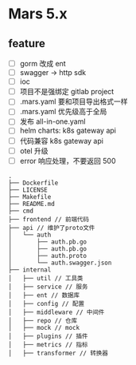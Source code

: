 # Mars 5.x

## feature

- [ ] gorm 改成 ent
- [ ] swagger -> http sdk
- [ ] ioc
- [ ] 项目不是强绑定 gitlab project
- [ ] .mars.yaml 要和项目导出格式一样
- [ ] .mars.yaml 优先级高于全局
- [ ] 发布 all-in-one.yaml
- [ ] helm charts: k8s gateway api
- [ ] 代码兼容 k8s gateway api
- [ ] otel 升级
- [ ] error 响应处理，不要返回 500

```
.
├── Dockerfile
├── LICENSE
├── Makefile
├── README.md
├── cmd
├── frontend // 前端代码
├── api // 维护了proto文件
│   └── auth
│       ├── auth.pb.go
│       ├── auth.pb.go
│       ├── auth.proto
│       └── auth.swagger.json
├── internal
│   ├── util // 工具类
│   ├── service // 服务
│   ├── ent // 数据库
│   ├── config // 配置
│   ├── middleware // 中间件
│   ├── repo // 仓库
│   ├── mock // mock
│   ├── plugins // 插件
│   ├── metrics // 指标
│   ├── transformer // 转换器
```
